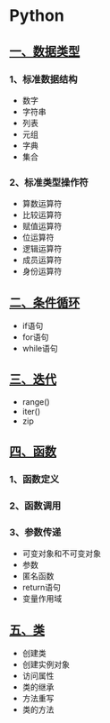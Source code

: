# Python
## [一、数据类型](1_type_of_data.ipynb)
### 1、标准数据结构
- 数字
- 字符串
- 列表
- 元组
- 字典
- 集合
### 2、标准类型操作符
- 算数运算符
- 比较运算符
- 赋值运算符
- 位运算符
- 逻辑运算符
- 成员运算符
- 身份运算符
## [二、条件循环](一、工程基础/编程语言/Python/2_Condition_loop.ipynb)
- if语句
- for语句
- while语句
## [三、迭代](一、工程基础/编程语言/Python/3_Iteration.ipynb)
- range()
- iter()
- zip
## [四、函数](一、工程基础/编程语言/Python/4_function.ipynb)
### 1、函数定义
### 2、函数调用
### 3、参数传递
- 可变对象和不可变对象
- 参数
- 匿名函数
- return语句
- 变量作用域
## [五、类](一、工程基础/编程语言/Python/5_class.ipynb)
- 创建类
- 创建实例对象
- 访问属性
- 类的继承
- 方法重写
- 类的方法
